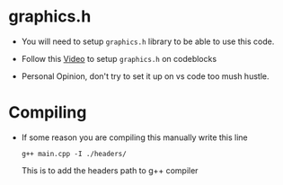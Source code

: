 # graphics.h

* You will need to setup `graphics.h` library to be able to use this code.

* Follow this [Video](https://www.youtube.com/watch?v=VEkAj-xVTKQ) to setup `graphics.h` on codeblocks

* Personal Opinion, don't try to set it up on vs code too mush hustle.

# Compiling

* If some reason you are compiling this manually write this line 
    ```
    g++ main.cpp -I ./headers/
    ```
    This is to add the headers path to g++ compiler